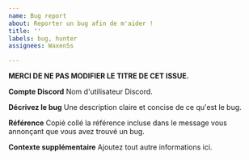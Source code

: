 ```yaml
---
name: Bug report
about: Reporter un bug afin de m'aider !
title: ''
labels: bug, hunter
assignees: WaxenSs

---
```


**MERCI DE NE PAS MODIFIER LE TITRE DE CET ISSUE.**

**Compte Discord**
Nom d'utilisateur Discord.


**Décrivez le bug**
Une description claire et concise de ce qu'est le bug.


**Référence**
Copié collé la référence incluse dans le message vous annonçant que vous avez trouvé un bug.


**Contexte supplémentaire**
Ajoutez tout autre informations ici.
